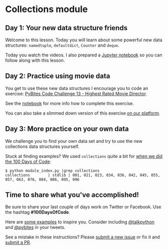 # Collections module

## Day 1: Your new data structure friends

Welcome to this lesson. Today you will learn about some powerful new data structures: `namedtuple`, `defaultdict`, `Counter` and `deque`.

Today you watch the videos. I also prepared a [Jupyter notebook](https://github.com/talkpython/100daysofcode-with-python-course/blob/master/days/04-06-collections/collections.ipynb) so you can follow along with this lesson.

## Day 2: Practice using movie data

You get to use these new data structures I encourage you to code an exercise: [PyBites Code Challenge 13 - Highest Rated Movie Director](https://pybit.es/articles/codechallenge13). 

See the [notebook](https://github.com/talkpython/100daysofcode-with-python-course/blob/master/days/04-06-collections/collections.ipynb) for more info how to complete this exercise.

You can also take a slimmed down version of this exercise [on our platform](https://codechalleng.es/bites/30/).

## Day 3: More practice on your own data

We challenge you to find your own data set and try to use the new collections data structures yourself.

Stuck at finding examples? We used `collections` quite a bit for [when we did the 100 Days of Code](https://github.com/pybites/100DaysOfCode/blob/master/LOG.md):

	$ python module_index.py |grep collections
	collections        | stdlib | 001, 021, 023, 034, 036, 042, 045, 055, 057, 063, 076, 084, 086, 095, 096

## Time to share what you've accomplished!

Be sure to share your last couple of days work on Twitter or Facebook. Use the hashtag **#100DaysOfCode**.

Here are [some examples](https://twitter.com/search?q=%23100DaysOfCode) to inspire you. Consider including [@talkpython](https://twitter.com/talkpython) and [@pybites](https://twitter.com/pybites) in your tweets.

See a mistake in these instructions? Please [submit a new issue](https://github.com/talkpython/100daysofcode-with-python-course/issues) or fix it and [submit a PR](https://github.com/talkpython/100daysofcode-with-python-course/pulls).
